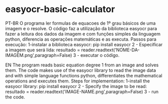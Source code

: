 # easyocr-basic-calculator
PT-BR
O programa ler formulas de equacoes de 1º grau básicos de uma imagem e o resolve.
O código faz a utilização da biblioteca easyocr para fazer a leitura  dos dados da imagem e com funções simples da linguagem
python, diferencia as operações matemáticas e as executa.
Passos para execução:
1-instalar a biblioteca easyocr:
 pip install easyocr
2 - Especificar a imagem que será lida:
 resultado = reader.readtext('NOME-DA-IMAGEM.png',paragraph=False)
3 - executar o código.

EN
The program reads basic equation degree 1 from an image and solves them.
The code makes use of the easyocr library to read the image data and with simple language functions
python, differentiates the mathematical operations and executes them.
Steps for implementation:
1-install the easyocr library:
  pip install easyocr
2 - Specify the image to be read:
 resultado = reader.readtext('IMAGE-NAME.png',paragraph=False)
3 - run the code.
